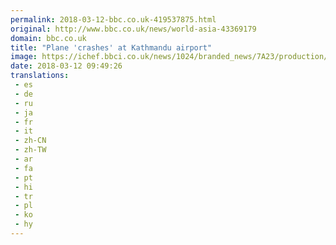 ```yaml
---
permalink: 2018-03-12-bbc.co.uk-419537875.html
original: http://www.bbc.co.uk/news/world-asia-43369179
domain: bbc.co.uk
title: "Plane 'crashes' at Kathmandu airport"
image: https://ichef.bbci.co.uk/news/1024/branded_news/7A23/production/_97176213_breaking_news_bigger.png
date: 2018-03-12 09:49:26
translations: 
 - es
 - de
 - ru
 - ja
 - fr
 - it
 - zh-CN
 - zh-TW
 - ar
 - fa
 - pt
 - hi
 - tr
 - pl
 - ko
 - hy
---
```


